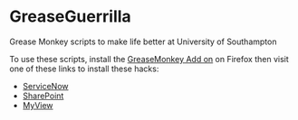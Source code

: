 GreaseGuerrilla
===============

Grease Monkey scripts to make life better at University of Southampton

To use these scripts, install the [GreaseMonkey Add on](https://addons.mozilla.org/en-US/firefox/addon/greasemonkey/) on Firefox then visit one of these links to install these hacks:

* [ServiceNow](https://github.com/cgutteridge/GreaseGuerrilla/raw/master/CanHazServiceNow/CanHazServiceNow.user.js)
* [SharePoint](https://github.com/cgutteridge/GreaseGuerrilla/raw/master/Horsepaint/Horsepaint.user.js)
* [MyView](https://github.com/cgutteridge/GreaseGuerrilla/raw/master/MyView/MyView.user.js)
